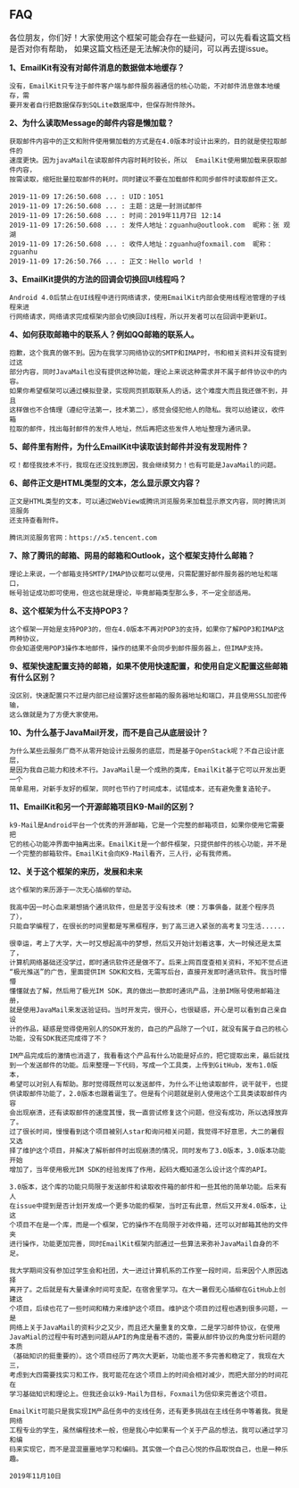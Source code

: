 ## FAQ

各位朋友，你们好！大家使用这个框架可能会存在一些疑问，可以先看看这篇文档是否对你有帮助，
如果这篇文档还是无法解决你的疑问，可以再去提issue。

**1、EmailKit有没有对邮件消息的数据做本地缓存？**
```
没有，EmailKit只专注于邮件客户端与邮件服务器通信的核心功能，不对邮件消息做本地缓存，需
要开发者自行把数据保存到SQLite数据库中，但保存附件除外。
```

**2、为什么读取Message的邮件内容是懒加载？**
```
获取邮件内容中的正文和附件使用懒加载的方式是在4.0版本时设计出来的，目的就是使拉取邮件的
速度更快。因为javaMail在读取邮件内容时耗时较长，所以  EmailKit使用懒加载来获取邮件内容，
按需读取，缩短批量拉取邮件的耗时。同时建议不要在加载邮件和同步邮件时读取邮件正文。

2019-11-09 17:26:50.608 ... : UID：1051
2019-11-09 17:26:50.608 ... : 主题：这是一封测试邮件
2019-11-09 17:26:50.608 ... : 时间：2019年11月7日 12:14
2019-11-09 17:26:50.608 ... : 发件人地址：zguanhu@outlook.com  昵称：张 观湖
2019-11-09 17:26:50.608 ... : 收件人地址：zguanhu@foxmail.com  昵称：zguanhu
2019-11-09 17:26:50.766 ... : 正文：Hello world ！
```

**3、EmailKit提供的方法的回调会切换回UI线程吗？**
```
Android 4.0后禁止在UI线程中进行网络请求，使用EmailKit内部会使用线程池管理的子线程来进
行网络请求，网络请求完成框架内部会切换回UI线程，所以开发者可以在回调中更新UI。
```

**4、如何获取邮箱中的联系人？例如QQ邮箱的联系人。**
```
抱歉，这个我真的做不到。因为在我学习网络协议的SMTP和IMAP时，书和相关资料并没有提到过这
部分内容，同时JavaMail也没有提供这种功能，理论上来说这种需求并不属于邮件协议中的内容。
如果你希望框架可以通过模拟登录，实现网页抓取联系人的话，这个难度大而且我还做不到，并且
这样做也不合情理（遵纪守法第一，技术第二），感觉会侵犯他人的隐私。我可以给建议，收件箱
拉取的邮件，找出每封邮件的发件人地址，然后再把这些发件人地址整理为通讯录。
```

**5、邮件里有附件，为什么EmailKit中读取该封邮件并没有发现附件？**
```
哎！都怪我技术不行，我现在还没找到原因，我会继续努力！也有可能是JavaMail的问题。
```

**6、邮件正文是HTML类型的文本，怎么显示原文内容？**
```
正文是HTML类型的文本，可以通过WebView或腾讯浏览服务来加载显示原文内容，同时腾讯浏览服务
还支持查看附件。
    
腾讯浏览服务官网：https://x5.tencent.com
```

**7、除了腾讯的邮箱、网易的邮箱和Outlook，这个框架支持什么邮箱？**
```
理论上来说，一个邮箱支持SMTP/IMAP协议都可以使用，只需配置好邮件服务器的地址和端口，
帐号验证成功即可使用，但这也就是理论，毕竟邮箱类型那么多，不一定全部适用。
```

**8、这个框架为什么不支持POP3？**
```
这个框架一开始是支持POP3的，但在4.0版本不再对POP3的支持，如果你了解POP3和IMAP这两种协议，
你会知道使用POP3操作本地邮件，操作的结果不会同步到邮件服务器上，但IMAP支持。
```

**9、框架快速配置支持的邮箱，如果不使用快速配置，和使用自定义配置这些邮箱有什么区别？**
```
没区别，快速配置只不过是内部已经设置好这些邮箱的服务器地址和端口，并且使用SSL加密传输，
这么做就是为了方便大家使用。
```

**10、为什么基于JavaMail开发，而不是自己从底层设计？**
```
为什么某些云服务厂商不从零开始设计云服务的底层，而是基于OpenStack呢？不自己设计底层，
是因为我自己能力和技术不行。JavaMail是一个成熟的类库，EmailKit基于它可以开发出更一个
简单易用，对新手友好的框架，同时也节约了时间成本，试错成本，还有避免重复造轮子。
```

**11、EmailKit和另一个开源邮箱项目K9-Mail的区别？**
```
k9-Mail是Android平台一个优秀的开源邮箱，它是一个完整的邮箱项目，如果你使用它需要把
它的核心功能冲界面中抽离出来。EmailKit是一个邮件框架，只提供邮件的核心功能，并不是
一个完整的邮箱软件。EmailKit会向K9-Mail看齐，三人行，必有我师焉。
```

**12、关于这个框架的来历，发展和未来**
```
这个框架的来历源于一次无心插柳的举动。

我高中因一时心血来潮想搞个通讯软件，但是苦于没有技术（梗：万事俱备，就差个程序员了），
只能自学编程了，在很长的时间里都是写黑框程序，到了高三进入紧张的高考复习生活......

很幸运，考上了大学，大一时又想起高中的梦想，然后又开始计划着这事，大一时候还是太菜了，
计算机网络基础还没学过，即时通讯软件还是做不了。后来上网百度查相关资料，不知不觉点进
“极光推送”的广告，里面提供IM SDK和文档，无需写后台，直接开发即时通讯软件。我当时懵懵
懂懂就去了解，然后用了极光IM SDK，真的做出一款即时通讯产品，注册IM账号使用邮箱注册，
就是使用JavaMail来发送验证码。当时开发完，很开心，也很疑惑，开心是可以看到自己亲自设
计的作品，疑惑是觉得使用别人的SDK开发的，自己的产品除了一个UI，就没有属于自己的核心
功能，没有SDK我还完成得了不？

IM产品完成后的激情也消退了，我看看这个产品有什么功能是好点的，把它提取出来，最后就找
到一个发送邮件的功能。后来整理一下代码，写成一个工具类，上传到GitHub，发布1.0版本，
希望可以对别人有帮助。那时觉得既然可以发送邮件，为什么不让他读取邮件，说干就干，也提
供读取邮件功能了，2.0版本也跟着诞生了。但是有个问题就是别人使用这个工具类读取邮件内容
会出现崩溃，还有读取邮件的速度其慢，我一直尝试修复这个问题，但没有成功，所以选择放弃了。
过了很长时间，慢慢看到这个项目被别人star和询问相关问题，我觉得不好意思，大二的暑假又选
择了维护这个项目，并解决了解析邮件时出现崩溃的情况，同时发布了3.0版本，3.0版本功能开始
增加了，当年使用极光IM SDK的经验发挥了作用，起码大概知道怎么设计这个库的API。

3.0版本，这个库的功能只局限于发送邮件和读取收件箱的邮件和一些其他的简单功能。后来有人
在issue中提到是否计划开发成一个更多功能的框架，当时正有此意，然后又开发4.0版本，让这
个项目不在是一个库，而是一个框架，它的操作不在局限于对收件箱，还可以对邮箱其他的文件夹
进行操作，功能更加完善，同时EmailKit框架内部通过一些算法来弥补JavaMail自身的不足。

我大学期间没有参加过学生会和社团，大一进过计算机系的工作室一段时间，后来因个人原因选择
离开了。之后就是有大量课余时间可支配，在宿舍里学习。在大一暑假无心插柳在GitHub上创建这
个项目，后续也花了一些时间和精力来维护这个项目。维护这个项目的过程也遇到很多问题，一是
网络上关于JavaMail的资料少之又少，而且还大量重复的文章，二是学习邮件协议，在使用
JavaMial的过程中有时遇到问题从API的角度是看不透的，需要从邮件协议的角度分析问题的本质
（基础知识的挺重要的）。这个项目经历了两次大更新，功能也差不多完善和稳定了，我现在大三，
考虑到大四需要找实习和工作，我可能花在这个项目上的时间会相对减少，而把大部分的时间花在
学习基础知识和理论上。但我还会以k9-Mail为目标，Foxmail为信仰来完善这个项目。

EmailKit可能只是我实现IM产品任务中的支线任务，还有更多挑战在主线任务中等着我。我是网络
工程专业的学生，虽然编程技术一般，但是我心中如果有一个关于产品的想法，我可以通过学习和编
码来实现它，而不是混混噩噩地学习和编码。其实做一个自己心悦的作品取悦自己，也是一种乐趣。

2019年11月10日
```

